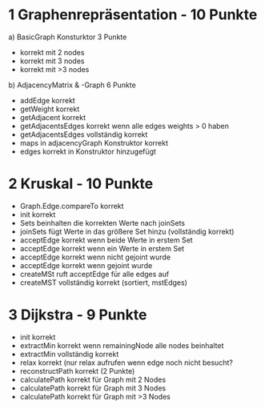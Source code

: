 # 1 Graphenrepräsentation - 10 Punkte

a) BasicGraph Konsturktor 3 Punkte
- korrekt mit 2 nodes
- korrekt mit 3 nodes
- korrekt mit >3 nodes

b) AdjacencyMatrix & -Graph 6 Punkte
- addEdge korrekt
- getWeight korrekt
- getAdjacent korrekt
- getAdjacentsEdges korrekt wenn alle edges weights > 0 haben
- getAdjacentsEdges vollständig korrekt
- maps in adjacencyGraph Konstruktor korrekt
- edges korrekt in Konstruktor hinzugefügt


# 2 Kruskal - 10 Punkte

- Graph.Edge.compareTo korrekt
- init korrekt
- Sets beinhalten die korrekten Werte nach joinSets
- joinSets fügt Werte in das größere Set hinzu (vollständig korrekt)
- acceptEdge korrekt wenn beide Werte in erstem Set
- acceptEdge korrekt wenn ein Werte in erstem Set
- acceptEdge korrekt wenn nicht gejoint wurde
- acceptEdge korrekt wenn gejoint wurde
- createMSt ruft acceptEdge für alle edges auf
- createMST vollständig korrekt (sortiert, mstEdges)

# 3 Dijkstra - 9 Punkte

- init korrekt
- extractMin korrekt wenn remainingNode alle nodes beinhaltet
- extractMin vollständig korrekt
- relax korrekt (nur relax aufrufen wenn edge noch nicht besucht?
- reconstructPath korrekt (2 Punkte)
- calculatePath korrekt für Graph mit 2 Nodes
- calculatePath korrekt für Graph mit 3 Nodes
- calculatePath korrekt für Graph mit >3 Nodes
